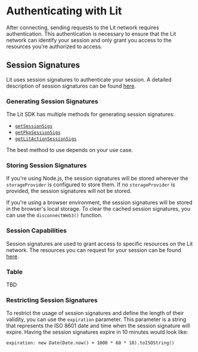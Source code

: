 # Authenticating with Lit
After connecting, sending requests to the Lit network requires authentication. This authentication is necessary to ensure that the Lit network can identify your session and only grant you access to the resources you're authorized to access.

## Session Signatures
Lit uses session signatures to authenticate your session. A detailed description of session signatures can be found [here](../session-sigs/overview.md).

### Generating Session Signatures
The Lit SDK has multiple methods for generating session signatures:

- [`getSessionSigs`](../session-sigs/generating-a-session/using-auth-sig.md)
- [`getPkpSessionSigs`](../session-sigs/generating-a-session/using-pkp.md)
- [`getLitActionSessionSigs`](../session-sigs/generating-a-session/using-lit-action.md)

The best method to use depends on your use case.

### Storing Session Signatures
If you're using Node.js, the session signatures will be stored wherever the `storageProvider` is configured to store them. If no `storageProvider` is provided, the session signatures will not be stored.

If you're using a browser environment, the session signatures will be stored in the browser's local storage. To clear the cached session signatures, you can use the `disconnectWeb3()` function.

### Session Capabilities
Session signatures are used to grant access to specific resources on the Lit network. The resources you can request for your session can be found [here](https://v6-api-doc-lit-js-sdk.vercel.app/enums/types_src.LitAbility.html).

### Table
TBD

### Restricting Session Signatures
To restrict the usage of session signatures and define the length of their validity, you can use the `expiration` parameter. This parameter is a string that represents the ISO 8601 date and time when the session signature will expire. Having the session signatures expire in 10 minutes would look like:

```tsx
expiration: new Date(Date.now() + 1000 * 60 * 10).toISOString()
```

